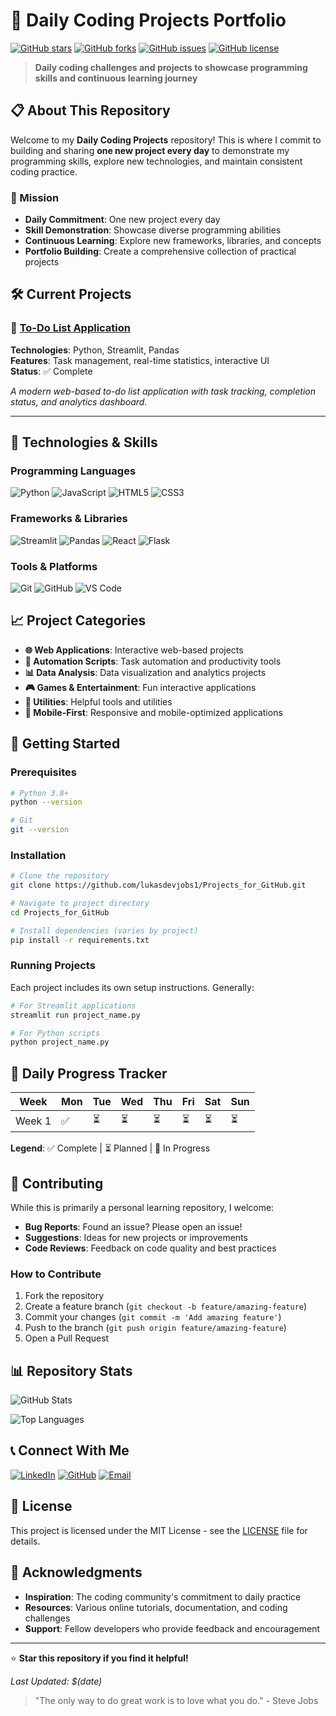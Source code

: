 # 🚀 Daily Coding Projects Portfolio

[![GitHub stars](https://img.shields.io/github/stars/lukasdevjobs1/Projects_for_GitHub?style=social)](https://github.com/lukasdevjobs1/Projects_for_GitHub/stargazers)
[![GitHub forks](https://img.shields.io/github/forks/lukasdevjobs1/Projects_for_GitHub?style=social)](https://github.com/lukasdevjobs1/Projects_for_GitHub/network/members)
[![GitHub issues](https://img.shields.io/github/issues/lukasdevjobs1/Projects_for_GitHub)](https://github.com/lukasdevjobs1/Projects_for_GitHub/issues)
[![GitHub license](https://img.shields.io/github/license/lukasdevjobs1/Projects_for_GitHub)](https://github.com/lukasdevjobs1/Projects_for_GitHub/blob/main/LICENSE)

> **Daily coding challenges and projects to showcase programming skills and continuous learning journey**

## 📋 About This Repository

Welcome to my **Daily Coding Projects** repository! This is where I commit to building and sharing **one new project every day** to demonstrate my programming skills, explore new technologies, and maintain consistent coding practice.

### 🎯 Mission
- **Daily Commitment**: One new project every day
- **Skill Demonstration**: Showcase diverse programming abilities
- **Continuous Learning**: Explore new frameworks, libraries, and concepts
- **Portfolio Building**: Create a comprehensive collection of practical projects

## 🛠️ Current Projects

### 📝 [To-Do List Application](./to_do_list.py)
**Technologies**: Python, Streamlit, Pandas  
**Features**: Task management, real-time statistics, interactive UI  
**Status**: ✅ Complete

*A modern web-based to-do list application with task tracking, completion status, and analytics dashboard.*

---

## 🔧 Technologies & Skills

### Programming Languages
![Python](https://img.shields.io/badge/Python-3776AB?style=for-the-badge&logo=python&logoColor=white)
![JavaScript](https://img.shields.io/badge/JavaScript-F7DF1E?style=for-the-badge&logo=javascript&logoColor=black)
![HTML5](https://img.shields.io/badge/HTML5-E34F26?style=for-the-badge&logo=html5&logoColor=white)
![CSS3](https://img.shields.io/badge/CSS3-1572B6?style=for-the-badge&logo=css3&logoColor=white)

### Frameworks & Libraries
![Streamlit](https://img.shields.io/badge/Streamlit-FF4B4B?style=for-the-badge&logo=streamlit&logoColor=white)
![Pandas](https://img.shields.io/badge/Pandas-150458?style=for-the-badge&logo=pandas&logoColor=white)
![React](https://img.shields.io/badge/React-20232A?style=for-the-badge&logo=react&logoColor=61DAFB)
![Flask](https://img.shields.io/badge/Flask-000000?style=for-the-badge&logo=flask&logoColor=white)

### Tools & Platforms
![Git](https://img.shields.io/badge/Git-F05032?style=for-the-badge&logo=git&logoColor=white)
![GitHub](https://img.shields.io/badge/GitHub-100000?style=for-the-badge&logo=github&logoColor=white)
![VS Code](https://img.shields.io/badge/VS_Code-007ACC?style=for-the-badge&logo=visual-studio-code&logoColor=white)

## 📈 Project Categories

- **🌐 Web Applications**: Interactive web-based projects
- **🤖 Automation Scripts**: Task automation and productivity tools
- **📊 Data Analysis**: Data visualization and analytics projects
- **🎮 Games & Entertainment**: Fun interactive applications
- **🔧 Utilities**: Helpful tools and utilities
- **📱 Mobile-First**: Responsive and mobile-optimized applications

## 🚀 Getting Started

### Prerequisites
```bash
# Python 3.8+
python --version

# Git
git --version
```

### Installation
```bash
# Clone the repository
git clone https://github.com/lukasdevjobs1/Projects_for_GitHub.git

# Navigate to project directory
cd Projects_for_GitHub

# Install dependencies (varies by project)
pip install -r requirements.txt
```

### Running Projects
Each project includes its own setup instructions. Generally:

```bash
# For Streamlit applications
streamlit run project_name.py

# For Python scripts
python project_name.py
```

## 📅 Daily Progress Tracker

| Week | Mon | Tue | Wed | Thu | Fri | Sat | Sun |
|------|-----|-----|-----|-----|-----|-----|-----|
| Week 1 | ✅ | ⏳ | ⏳ | ⏳ | ⏳ | ⏳ | ⏳ |

**Legend**: ✅ Complete | ⏳ Planned | 🚧 In Progress

## 🤝 Contributing

While this is primarily a personal learning repository, I welcome:

- **Bug Reports**: Found an issue? Please open an issue!
- **Suggestions**: Ideas for new projects or improvements
- **Code Reviews**: Feedback on code quality and best practices

### How to Contribute
1. Fork the repository
2. Create a feature branch (`git checkout -b feature/amazing-feature`)
3. Commit your changes (`git commit -m 'Add amazing feature'`)
4. Push to the branch (`git push origin feature/amazing-feature`)
5. Open a Pull Request

## 📊 Repository Stats

![GitHub Stats](https://github-readme-stats.vercel.app/api?username=lukasdevjobs1&show_icons=true&theme=dark)

![Top Languages](https://github-readme-stats.vercel.app/api/top-langs/?username=lukasdevjobs1&layout=compact&theme=dark)

## 📞 Connect With Me

[![LinkedIn](https://img.shields.io/badge/LinkedIn-0077B5?style=for-the-badge&logo=linkedin&logoColor=white)](https://linkedin.com/in/yourprofile)
[![GitHub](https://img.shields.io/badge/GitHub-100000?style=for-the-badge&logo=github&logoColor=white)](https://github.com/lukasdevjobs1)
[![Email](https://img.shields.io/badge/Email-D14836?style=for-the-badge&logo=gmail&logoColor=white)](mailto:your.email@example.com)

## 📄 License

This project is licensed under the MIT License - see the [LICENSE](LICENSE) file for details.

## 🙏 Acknowledgments

- **Inspiration**: The coding community's commitment to daily practice
- **Resources**: Various online tutorials, documentation, and coding challenges
- **Support**: Fellow developers who provide feedback and encouragement

---

⭐ **Star this repository if you find it helpful!**

*Last Updated: $(date)*

> "The only way to do great work is to love what you do." - Steve Jobs